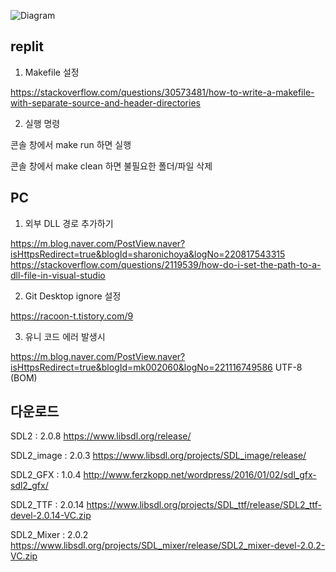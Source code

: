 
![Diagram](http://jgraph.github.io/drawio-github/diagram.png)


## replit

1. Makefile 설정

https://stackoverflow.com/questions/30573481/how-to-write-a-makefile-with-separate-source-and-header-directories

2. 실행 명령

콘솔 창에서 make run 하면 실행

콘솔 창에서 make clean 하면 불필요한 폴더/파일 삭제 


## PC

1. 외부 DLL 경로 추가하기 

https://m.blog.naver.com/PostView.naver?isHttpsRedirect=true&blogId=sharonichoya&logNo=220817543315
https://stackoverflow.com/questions/2119539/how-do-i-set-the-path-to-a-dll-file-in-visual-studio

2. Git Desktop ignore 설정

https://racoon-t.tistory.com/9

3. 유니 코드 에러 발생시  

https://m.blog.naver.com/PostView.naver?isHttpsRedirect=true&blogId=mk002060&logNo=221116749586
UTF-8 (BOM)


## 다운로드

SDL2 : 2.0.8
https://www.libsdl.org/release/

SDL2_image : 2.0.3
https://www.libsdl.org/projects/SDL_image/release/

SDL2_GFX : 1.0.4 
http://www.ferzkopp.net/wordpress/2016/01/02/sdl_gfx-sdl2_gfx/

SDL2_TTF : 2.0.14
https://www.libsdl.org/projects/SDL_ttf/release/SDL2_ttf-devel-2.0.14-VC.zip

SDL2_Mixer : 2.0.2
https://www.libsdl.org/projects/SDL_mixer/release/SDL2_mixer-devel-2.0.2-VC.zip
